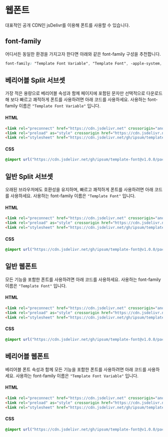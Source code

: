 # 웹폰트

대표적인 공개 CDN인 jsDelivr를 이용해 폰트를 사용할 수 있습니다.

## font-family

어디서든 동일한 환경을 가지고자 한다면 아래와 같은 font-family 구성을 추천합니다.

```css
font-family: "Template Font Variable", "Template Font", -apple-system, BlinkMacSystemFont, system-ui, "Segoe UI", "Apple SD Gothic Neo", "Noto Sans KR", "Malgun Gothic", "Apple Color Emoji", "Segoe UI Emoji", "Segoe UI Symbol", sans-serif;
```

## 베리어블 Split 서브셋

가장 적은 용량으로 베리어블 속성과 함께 페이지에 포함된 문자만 선택적으로 다운로드해 보다 빠르고 쾌적하게 폰트를 사용하려면 아래 코드를 사용하세요. 사용하는 font-family 이름은 `"Template Font Variable"` 입니다.

#### HTML

```html
<link rel="preconnect" href="https://cdn.jsdelivr.net" crossorigin="anonymous" />
<link rel="preload" as="style" crossorigin href="https://cdn.jsdelivr.net/gh/ipsum/template-font@v1.0.0/packages/template-font/fonts/webfonts/variable/split/TemplateFontVariable.min.css" />
<link rel="stylesheet" href="https://cdn.jsdelivr.net/gh/ipsum/template-font@v1.0.0/packages/template-font/fonts/webfonts/variable/split/TemplateFontVariable.min.css" />
```

#### CSS

```css
@import url("https://cdn.jsdelivr.net/gh/ipsum/template-font@v1.0.0/packages/template-font/fonts/webfonts/variable/split/TemplateFontVariable.min.css");
```

## 일반 Split 서브셋

오래된 브라우저에도 호환성을 유지하며, 빠르고 쾌적하게 폰트를 사용하려면 아래 코드를 사용하세요. 사용하는 font-family 이름은 `"Template Font"` 입니다.

#### HTML

```html
<link rel="preconnect" href="https://cdn.jsdelivr.net" crossorigin="anonymous" />
<link rel="preload" as="style" crossorigin href="https://cdn.jsdelivr.net/gh/ipsum/template-font@v1.0.0/packages/template-font/fonts/webfonts/static/split/TemplateFont.min.css" />
<link rel="stylesheet" href="https://cdn.jsdelivr.net/gh/ipsum/template-font@v1.0.0/packages/template-font/fonts/webfonts/static/split/TemplateFont.min.css" />
```

#### CSS

```css
@import url("https://cdn.jsdelivr.net/gh/ipsum/template-font@v1.0.0/packages/template-font/fonts/webfonts/static/split/TemplateFont.min.css");
```

## 일반 웹폰트

모든 기능을 포함한 폰트를 사용하려면 아래 코드를 사용하세요. 사용하는 font-family 이름은 `"Template Font"` 입니다.

#### HTML

```html
<link rel="preconnect" href="https://cdn.jsdelivr.net" crossorigin="anonymous" />
<link rel="preload" as="style" crossorigin href="https://cdn.jsdelivr.net/gh/ipsum/template-font@v1.0.0/packages/template-font/fonts/webfonts/static/complete/TemplateFont.min.css" />
<link rel="stylesheet" href="https://cdn.jsdelivr.net/gh/ipsum/template-font@v1.0.0/packages/template-font/fonts/webfonts/static/complete/TemplateFont.min.css" />
```

#### CSS

```css
@import url("https://cdn.jsdelivr.net/gh/ipsum/template-font@v1.0.0/packages/template-font/fonts/webfonts/static/complete/TemplateFont.min.css");
```

## 베리어블 웹폰트

베리어블 폰트 속성과 함께 모든 기능을 포함한 폰트를 사용하려면 아래 코드를 사용하세요. 사용하는 font-family 이름은 `"Template Font Variable"` 입니다.

#### HTML

```html
<link rel="preconnect" href="https://cdn.jsdelivr.net" crossorigin="anonymous" />
<link rel="preload" as="style" crossorigin href="https://cdn.jsdelivr.net/gh/ipsum/template-font@v1.0.0/packages/template-font/fonts/webfonts/variable/complete/TemplateFontVariable.min.css" />
<link rel="stylesheet" href="https://cdn.jsdelivr.net/gh/ipsum/template-font@v1.0.0/packages/template-font/fonts/webfonts/variable/complete/TemplateFontVariable.min.css" />
```

#### CSS

```css
@import url("https://cdn.jsdelivr.net/gh/ipsum/template-font@v1.0.0/packages/template-font/fonts/webfonts/variable/complete/TemplateFontVariable.min.css");
```

